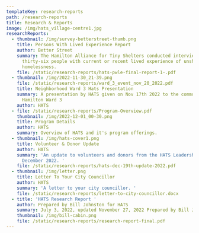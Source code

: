 ```yaml
---
templateKey: research-reports
path: /research-reports
title: Research & Reports
image: /img/hats_village-centre1.jpg
researchReports:
  - thumbnail: /img/survey-betterstreet-thumb.png
    title: Persons With Lived Experience Report
    author: Better Street
    summary: The Hamilton Alliance for Tiny Shelters conducted interviews of
      thirty-six people with current or recent lived experience of unsheltered
      homelessness.
    file: /static/research-reports/hats-pwle-final-report-1-.pdf
  - thumbnail: /img/2022-11-30_21-39.png
    file: /static/research-reports/ward_3_event_nov_20_2022.pdf
    title: Neighborhood Ward 3 Hats Presentation
    summary: A presentation by HATS given on Nov 17th 2022 to the community of
      Hamilton Ward 3
    author: HATS
  - file: /static/research-reports/Program-Overview.pdf
    thumbnail: /img/2022-12-01_00-30.png
    title: Program Details
    author: HATS
    summary: Overview of HATS and it's program offerings.
  - thumbnail: /img/hats-cover1.png
    title: Volunteer & Donor Update
    author: HATS
    summary: 'An update to volunteers and donors from the HATS Leadership Team
      December 2022. '
    file: /static/research-reports/hats-dec-19th-update-2022.pdf
  - thumbnail: /img/letter.png
    title: Letter To Your City Councillor
    author: HATS
    summary: 'A letter to your city councillor. '
    file: /static/research-reports/letter-to-city-councillor.docx
  - title: 'HATS Research Report '
    author: Prepared by Bill Johnston for HATS
    summary: July 3, 2022, updated November 27, 2022 Prepared by Bill Johnston for HATS
    thumbnail: /img/bill-cabin.png
    file: /static/research-reports/research-report-final.pdf
---
```

